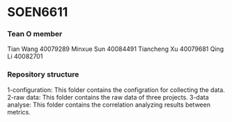 # SOEN6611

### Tean O member
Tian Wang        40079289
Minxue Sun       40084491
Tiancheng Xu     40079681
Qing Li          40082701

### Repository structure

1-configuration: This folder contains the configration for collecting the data.
2-raw data: This folder contains the raw data of three projects.
3-data analyse: This folder contains the correlation analyzing results between metrics.
